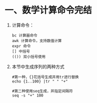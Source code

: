# 一、数学计算命令完结
1. 计算命令：
	```
	bc 计算器命令
	awk 计算命令，支持数值计算
	expr 命令
	[] 中括号
	(()) 双小括号使用
	```
2. 本节中生成序列的两种方式
	```
	#第一种，{}花括号生成并用tr进行替换
	echo {1..100} |tr " " "+"
	
	#第二种使用seq生成，并指定间隔符
	seq -s "+" 100
	```


